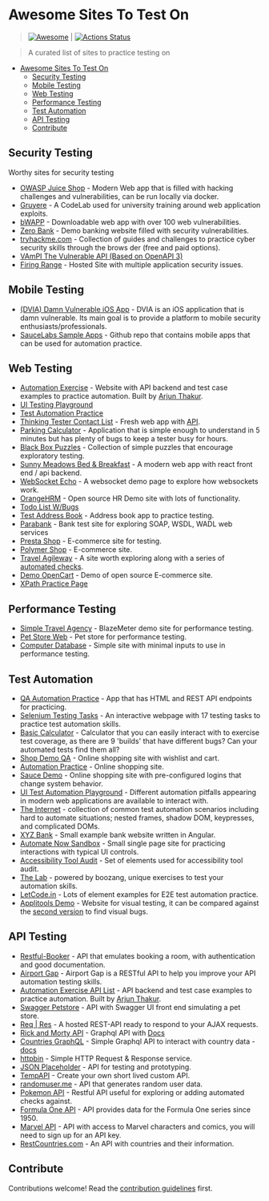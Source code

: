 # Awesome Sites To Test On

> [![Awesome](https://awesome.re/badge.svg)](https://awesome.re) | [![Actions Status](https://github.com/bmayhew/awesome-sites-to-test-on/workflows/Link%20Checker/badge.svg)](https://github.com/bmayhew/awesome-sites-to-test-on/actions)

> A curated list of sites to practice testing on

- [Awesome Sites To Test On](#awesome-sites-to-test-on)
  - [Security Testing](#security-testing)
  - [Mobile Testing](#mobile-testing)
  - [Web Testing](#web-testing)
  - [Performance Testing](#performance-testing)
  - [Test Automation](#test-automation)
  - [API Testing](#api-testing)
  - [Contribute](#contribute)

## Security Testing

Worthy sites for security testing

- [OWASP Juice Shop](https://owasp.org/www-project-juice-shop/) - Modern Web app that is filled with hacking challenges and vulnerabilities, can be run locally via docker.
- [Gruyere](https://google-gruyere.appspot.com/) - A CodeLab used for university training around web application exploits.
- [bWAPP](http://www.itsecgames.com/) - Downloadable web app with over 100 web vulnerabilities.
- [Zero Bank](http://zero.webappsecurity.com/) - Demo banking website filled with security vulnerabilities.
- [tryhackme.com](https://tryhackme.com/) - Collection of guides and challenges to practice cyber security skills through the brows der (free and paid options).
- [VAmPI The Vulnerable API (Based on OpenAPI 3)](https://github.com/erev0s/VAmPI)
- [Firing Range](https://public-firing-range.appspot.com/) - Hosted Site with multiple application security issues.

## Mobile Testing

- [(DVIA) Damn Vulnerable iOS App](http://damnvulnerableiosapp.com/) -  DVIA is an iOS application that is damn vulnerable. Its main goal is to provide a platform to mobile security enthusiasts/professionals.
- [SauceLabs Sample Apps](https://github.com/saucelabs/sample-app-mobile) - Github repo that contains mobile apps that can be used for automation practice.

## Web Testing

- [Automation Exercise](https://www.automationexercise.com/) - Website with API backend and test case examples to practice automation. Built by [Arjun Thakur](https://www.linkedin.com/in/arjun-thakur-36144b205/).
- [UI Testing Playground](http://uitestingplayground.com)
- [Test Automation Practice](https://testautomationpractice.blogspot.com/)
- [Thinking Tester Contact List](https://thinking-tester-contact-list.herokuapp.com/) - Fresh web app with [API](https://documenter.getpostman.com/view/4012288/TzK2bEa8).
- [Parking Calculator](https://www.shino.de/parkcalc/) - Application that is simple enough to understand in 5 minutes but has plenty of bugs to keep a tester busy for hours.
- [Black Box Puzzles](http://blackboxpuzzles.workroomprds.com/) - Collection of simple puzzles that encourage exploratory testing.
- [Sunny Meadows Bed & Breakfast](https://automationintesting.online/) - A modern web app with react front end / api backend.
- [WebSocket Echo](https://socketsbay.com/test-websockets) - A websocket demo page to explore how websockets work.
- [OrangeHRM](https://orangehrm-demo-6x.orangehrmlive.com/) - Open source HR Demo site with lots of functionality.
- [Todo List W/Bugs](http://todolist.james.am/#/)
- [Test Address Book](http://a.testaddressbook.com/) - Address book app to practice testing.
- [Parabank](https://parabank.parasoft.com/parabank/admin.htm) - Bank test site for exploring SOAP, WSDL, WADL web services
- [Presta Shop](https://demo.prestashop.com/#/en/front) - E-commerce site for testing.
- [Polymer Shop](https://shop.polymer-project.org/) - E-commerce site.
- [Travel Agileway](http://travel.agileway.net/login) - A site worth exploring along with a series of [automated checks](https://github.com/testwisely/agiletravel-ui-tests).
- [Demo OpenCart](https://demo.opencart.com/) - Demo of open source E-commerce site.
- [XPath Practice Page](https://selectorshub.com/xpath-practice-page/)

## Performance Testing

- [Simple Travel Agency](https://blazedemo.com/index.php) - BlazeMeter demo site for performance testing.
- [Pet Store Web](https://petstore.octoperf.com/actions/Catalog.action) - Pet store for performance testing.
- [Computer Database](https://computer-database.gatling.io/computers) - Simple site with minimal inputs to use in performance testing.

## Test Automation

- [QA Automation Practice](https://qa-practice.netlify.app/) - App that has HTML and REST API endpoints for practicing.
- [Selenium Testing Tasks](http://timvroom.com/selenium/playground/) - An interactive webpage with 17 testing tasks to practice test automation skills.
- [Basic Calculator](https://testsheepnz.github.io/BasicCalculator.html) - Calculator that you can easily interact with to exercise test coverage, as there are 9 'builds' that have different bugs? Can your automated tests find them all?
- [Shop Demo QA](https://shop.demoqa.com/) - Online shopping site with wishlist and cart.
- [Automation Practice](http://automationpractice.com/index.php) - Online shopping site.
- [Sauce Demo](https://www.saucedemo.com/) - Online shopping site with pre-configured logins that change system behavior.
- [UI Test Automation Playground](http://www.uitestingplayground.com/) - Different automation pitfalls appearing in modern web applications are available to interact with.
- [The Internet](http://the-internet.herokuapp.com/) - collection of common test automation scenarios including hard to automate situations; nested frames, shadow DOM, keypresses, and complicated DOMs.
- [XYZ Bank](https://www.globalsqa.com/angularJs-protractor/BankingProject/) -  Small example bank website written in Angular.
- [Automate Now Sandbox](https://automatenow.io/sandbox-automation-testing-practice-website/) - Small single page site for practicing interactions with typical UI controls.
- [Accessibility Tool Audit](https://alphagov.github.io/accessibility-tool-audit/test-cases.html#content) - Set of elements used for accessibility tool audit.
- [The Lab](http://thelab.boozang.com/) - powered by boozang, unique exercises to test your automation skills.
- [LetCode.in](https://letcode.in/test) - Lots of element examples for E2E test automation practice.
- [Applitools Demo](https://demo.applitools.com/) - Website for visual testing, it can be compared against the [second version](https://demo.applitools.com/index_v2.html) to find visual bugs.

## API Testing

- [Restful-Booker](https://restful-booker.herokuapp.com/) - API that emulates booking a room, with authentication and good documentation.
- [Airport Gap](https://airportgap.dev-tester.com/) - Airport Gap is a RESTful API to help you improve your API automation testing skills.
- [Automation Exercise API List](https://www.automationexercise.com/api_list) - API backend and test case examples to practice automation. Built by [Arjun Thakur](https://www.linkedin.com/in/arjun-thakur-36144b205/).
- [Swagger Petstore](https://petstore.swagger.io/) - API with Swagger UI front end simulating a pet store.
- [Req | Res](https://reqres.in/) - A hosted REST-API ready to respond to your AJAX requests.
- [Rick and Morty API](https://rickandmortyapi.com/graphql)  - Graphql API with [Docs](https://rickandmortyapi.com/documentation/#graphql)
- [Countries GraphQL](https://countries.trevorblades.com/) - Simple Graphql API to interact with country data - [docs](https://github.com/trevorblades/countries)
- [httpbin](https://httpbin.org/) - Simple HTTP Request & Response service.
- [JSON Placeholder](https://jsonplaceholder.typicode.com/) - API for testing and prototyping.
- [TempAPI](https://tempapi.proj.me/) - Create your own short lived custom API.
- [randomuser.me](https://randomuser.me/) - API that generates random user data.
- [Pokemon API](https://pokeapi.co/) - Restful API useful for exploring or adding automated checks against.
- [Formula One API](https://ergast.com/mrd/) - API provides data for the Formula One series since 1950.
- [Marvel API](https://developer.marvel.com/docs) - API with access to Marvel characters and comics, you will need to sign up for an API key.
- [RestCountries.com](https://restcountries.com/) - An API with countries and their information.

## Contribute

Contributions welcome! Read the [contribution guidelines](contributing.md) first.

